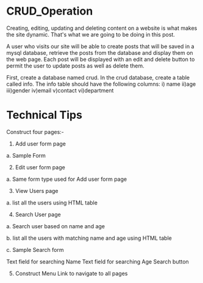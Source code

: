 # CRUD_Operation

Creating, editing, updating and deleting content on a website is what makes the site dynamic. That's what we are going to be doing in this post. 

A user who visits our site will be able to create posts that will be saved in a mysql database, retrieve the posts from the database and display them on the web page. Each post will be displayed with an edit and delete button to permit the user to update posts as well as delete them.

First, create a database named crud. In the crud database, create a table called info. The info table should have the following columns:
i) name
ii)age
iii)gender
iv)email
v)contact
vi)department

# Technical Tips
Construct four pages:-
1. Add user form page

a. Sample Form


2. Edit user form page

a. Same form type used for Add user form page


3. View Users page

a. list all the users using HTML table


4. Search User page

a. Search user based on name and age

b. list all the users with matching name and age using HTML table

c. Sample Search form

Text field for searching Name Text field for searching Age Search button


5. Construct Menu Link to navigate to all pages
